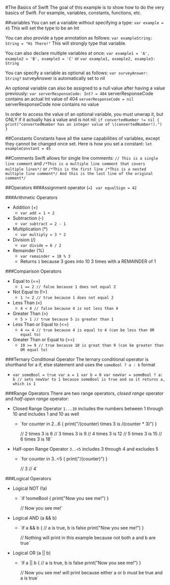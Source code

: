 #The Basics of Swift
The goal of this example is to show how to do the very basics of Swift. For example, variables, constants, functions, etc.

##variables
You can set a variable without specifying a type:
`var example = 45`
This will set the type to be an Int

You can also provide a type annotation as follows:
`var exampleString: String = "Hi There!"`
This will strongly type that variable.

You can also declare multiple variables at once:
`var example1 = 'A', example2 = 'B', example3 = 'C'`
or
`var example1, example2, example3: String`

You can specify a variable as optional as follows:
`var surveyAnswer: String?`
surveyAnswer is automatically set to nil

An optional variable can also be assigned to a null value after having a value previously:
`var serverResponseCode: Int? = 404`
serverResponseCode contains an actual Int value of 404
`serverResponseCode = nil`
serverResponseCode now contains no value

In order to access the value of an optional variable, you must unwrap it, but ONLY if it actually has a value and is not nil:
`if convertedNumber != nil {
    print("convertedNumber has an integer value of \(convertedNumber!).")
}`

##Constants
Constants have all the same capabilities of variables, except they cannot be changed once set. Here is how you set a constant:
`let exampleConstant = 45`

##Comments
Swift allows for single line comments:
`// This is a single line comment`
and
`/*This is a multiple
line comment
that covers multiple
lines*/`
or
`/*This is the first line
  /*This is a nested multiple
  line comment*/
And this is the last line of the original comment*/`

##Operators
###Assignment operator (`=`)
` var equalSign = 42`

###Arithmetic Operators
- Addition (+)
  - `var add = 1 + 2`
- Subtraction (-)
  - `var subtract = 2 - 1`
- Multiplication (\*)
  - `var multiply = 3 * 2`
- Division (/)
  - `var divide = 6 / 2`
- Remainder (%)
  - `var remainder = 10 % 3`
  - Returns `1` because 3 goes into 10 3 times with a REMAINDER of 1

###Comparison Operators
- Equal to (==)
  - `1 == 2 // false because 1 does not equal 2`
- Not Equal to (!=)
  - `1 != 2 // true because 1 does not equal 2`
- Less Than (<)
  - `4 < 4 // false because 4 is not less than 4`
- Greater Than (>)
  - `5 > 1 // true because 5 is greater than 1`
- Less Than or Equal to (<=)
  - `4 <= 4 // true because 4 is equal to 4 (can be less than OR equal to)`
- Greater Than or Equal to (>=)
  - `10 >= 9 // true because 10 is great than 9 (can be greater than OR equal to)`

###Ternary Conditional Operator
The ternary conditional operator is shorthand for a if, else statement and uses the `someBool ? a : b` format
- `var someBool = true
  var a = 1
  var b = 0
  var newVar = someBool ? a: b // sets newVar to 1 because someBool is true and so it returns a, which is 1`

###Range Operators
There are two range operators, *closed range* operator and *half-open range* operator:
- Closed Range Operator `1...10` includes the numbers between 1 through 10 and includes 1 and 10 as well
  - `for counter in 2...6 {
      print("/(counter) times 3 is /(counter * 3)")
    }

    // 2 times 3 is 6
    // 3 times 3 is 9
    // 4 times 3 is 12
    // 5 times 3 is 15
    // 6 times 3 is 18`
- Half-open Range Operator `3..<5` includes 3 through 4 and excludes 5
  - `for counter in 3..<5 {
      print("/(counter)")
    }

    // 3
    // 4`

###Logical Operators
- Logical NOT (!a)
  - `if !someBool {
      print("Now you see me!")
    }

    // Now you see me!`
- Logical AND (a && b)
  - `if a && b { // a is true, b is false
      print("Now you see me!")
    }

    // Nothing will print in this example because not both a and b are true`
- Logical OR (a || b)
  - `if a || b { // a is true, b is false
      print("Now you see me!")
    }

    // Now you see me! will print because either a or b must be true and a is true`
